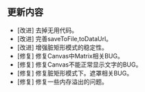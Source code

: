 ## 更新内容

* [改进] 去掉无用代码。
* [改进] 完善saveToFile,toDataUrl。
* [改进] 增强脏矩形模式的稳定性。
* [修复] 修复Canvas中Matrix相关BUG。
* [修复] 修复Canvas不能正常显示文字的BUG。
* [修复] 修复脏矩形模式下。遮罩相关BUG。
* [修复] 修复一些内存溢出的问题。